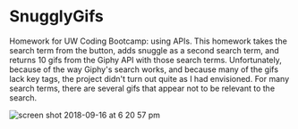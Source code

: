 # SnugglyGifs
Homework for UW Coding Bootcamp: using APIs.
This homework takes the search term from the button, adds snuggle as a second search term, and returns 10 gifs from the Giphy API with those search terms. Unfortunately, because of the way Giphy's search works, and because many of the gifs lack key tags, the project didn't turn out quite as I had envisioned. For many search terms, there are several gifs that appear not to be relevant to the search.

![screen shot 2018-09-16 at 6 20 57 pm](https://user-images.githubusercontent.com/36722674/45603581-14f2bd00-b9e2-11e8-938f-7e6c24e0a9b3.png)
